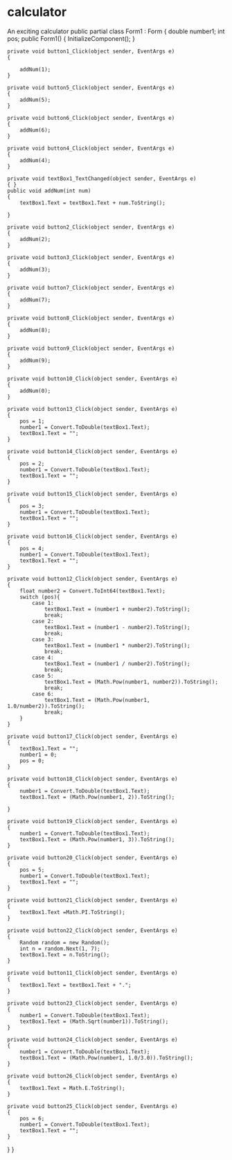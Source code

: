 # calculator
An exciting calculator
public partial class Form1 : Form
{
    double number1;
    int pos;
    public Form1()
    {
        InitializeComponent();
    }

    private void button1_Click(object sender, EventArgs e)
    {

        addNum(1);
    }

    private void button5_Click(object sender, EventArgs e)
    {
        addNum(5);
    }

    private void button6_Click(object sender, EventArgs e)
    {
        addNum(6);
    }

    private void button4_Click(object sender, EventArgs e)
    {
        addNum(4);
    }

    private void textBox1_TextChanged(object sender, EventArgs e)
    { }
    public void addNum(int num)
    {
        textBox1.Text = textBox1.Text + num.ToString();

    }

    private void button2_Click(object sender, EventArgs e)
    {
        addNum(2);
    }

    private void button3_Click(object sender, EventArgs e)
    {
        addNum(3);
    }

    private void button7_Click(object sender, EventArgs e)
    {
        addNum(7);
    }

    private void button8_Click(object sender, EventArgs e)
    {
        addNum(8);
    }

    private void button9_Click(object sender, EventArgs e)
    {
        addNum(9);
    }

    private void button10_Click(object sender, EventArgs e)
    {
        addNum(0);
    }

    private void button13_Click(object sender, EventArgs e)
    {
        pos = 1;
        number1 = Convert.ToDouble(textBox1.Text);
        textBox1.Text = "";
    }

    private void button14_Click(object sender, EventArgs e)
    {
        pos = 2;
        number1 = Convert.ToDouble(textBox1.Text);
        textBox1.Text = "";
    }

    private void button15_Click(object sender, EventArgs e)
    {
        pos = 3;
        number1 = Convert.ToDouble(textBox1.Text);
        textBox1.Text = "";
    }

    private void button16_Click(object sender, EventArgs e)
    {
        pos = 4;
        number1 = Convert.ToDouble(textBox1.Text);
        textBox1.Text = "";
    }

    private void button12_Click(object sender, EventArgs e)
    {
        float number2 = Convert.ToInt64(textBox1.Text);
        switch (pos){
            case 1:
                textBox1.Text = (number1 + number2).ToString();
                break;
            case 2:
                textBox1.Text = (number1 - number2).ToString();
                break;
            case 3:
                textBox1.Text = (number1 * number2).ToString();
                break;
            case 4:
                textBox1.Text = (number1 / number2).ToString();
                break;
            case 5:
                textBox1.Text = (Math.Pow(number1, number2)).ToString();
                break;
            case 6:
                textBox1.Text = (Math.Pow(number1, 1.0/number2)).ToString();
                break;
        }
    }

    private void button17_Click(object sender, EventArgs e)
    {
        textBox1.Text = "";
        number1 = 0;
        pos = 0;
    }

    private void button18_Click(object sender, EventArgs e)
    {
        number1 = Convert.ToDouble(textBox1.Text);
        textBox1.Text = (Math.Pow(number1, 2)).ToString();

    }

    private void button19_Click(object sender, EventArgs e)
    {
        number1 = Convert.ToDouble(textBox1.Text);
        textBox1.Text = (Math.Pow(number1, 3)).ToString();
    }

    private void button20_Click(object sender, EventArgs e)
    {
        pos = 5;
        number1 = Convert.ToDouble(textBox1.Text);
        textBox1.Text = "";
    }

    private void button21_Click(object sender, EventArgs e)
    {
        textBox1.Text =Math.PI.ToString();
    }

    private void button22_Click(object sender, EventArgs e)
    {
        Random random = new Random();
        int n = random.Next(1, 7);
        textBox1.Text = n.ToString();
    }

    private void button11_Click(object sender, EventArgs e)
    {
        textBox1.Text = textBox1.Text + ".";
    }

    private void button23_Click(object sender, EventArgs e)
    {
        number1 = Convert.ToDouble(textBox1.Text);
        textBox1.Text = (Math.Sqrt(number1)).ToString();
    }

    private void button24_Click(object sender, EventArgs e)
    {
        number1 = Convert.ToDouble(textBox1.Text);
        textBox1.Text = (Math.Pow(number1, 1.0/3.0)).ToString();
    }

    private void button26_Click(object sender, EventArgs e)
    {
        textBox1.Text = Math.E.ToString();
    }

    private void button25_Click(object sender, EventArgs e)
    {
        pos = 6;
        number1 = Convert.ToDouble(textBox1.Text);
        textBox1.Text = "";
    }
}
}
